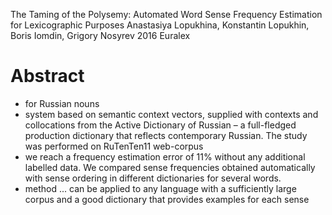The Taming of the Polysemy: Automated Word Sense Frequency Estimation for Lexicographic Purposes
Anastasiya Lopukhina, Konstantin Lopukhin, Boris Iomdin, Grigory Nosyrev
2016 Euralex

# Abstract

* for Russian nouns
* system based on semantic context vectors, supplied with contexts and
  collocations from the Active Dictionary of Russian – a full-fledged
  production dictionary that reflects contemporary Russian. The study was
  performed on RuTenTen11 web-corpus
* we reach a frequency estimation error of 11% without any additional labelled
  data. We compared sense frequencies obtained automatically with sense
  ordering in different dictionaries for several words. 
* method ... can be applied to any language with a sufficiently large corpus
  and a good dictionary that provides examples for each sense
